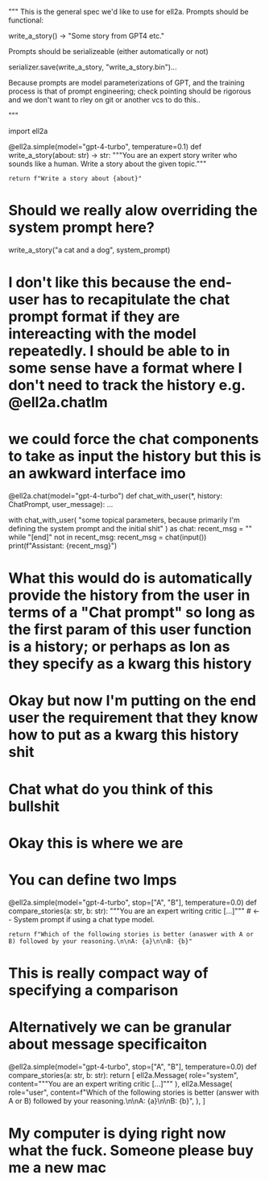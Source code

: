 """
This is the general spec we'd like to use for ell2a.
Prompts should be functional:

write_a_story() -> "Some story from GPT4 etc."

Prompts should be serializeable (either automatically or not)

serializer.save(write_a_story, "write_a_story.bin")...

Because prompts are model parameterizations of GPT, and the training process is that of prompt engineering; check pointing should be rigorous and we don't want to rley on git or another vcs to do this..

"""

import ell2a

@ell2a.simple(model="gpt-4-turbo", temperature=0.1)
def write_a_story(about: str) -> str:
    """You are an expert story writer who sounds like a human. Write a story about the given topic."""

    return f"Write a story about {about}"

# Should we really alow overriding the system prompt here?

write_a_story("a cat and a dog", system_prompt)

# I don't like this because the end-user has to recapitulate the chat prompt format if they are intereacting with the model repeatedly. I should be able to in some sense have a format where I don't need to track the history e.g. @ell2a.chatlm

# we could force the chat components to take as input the history but this is an awkward interface imo

@ell2a.chat(model="gpt-4-turbo")
def chat_with_user(*, history: ChatPrompt, user_message): ...

with chat_with_user(
    "some topical parameters, because primarily I'm defining the system prompt and the initial shit"
) as chat:
    recent_msg = ""
    while "[end]" not in recent_msg:
        recent_msg = chat(input())
        print(f"Assistant: {recent_msg}")

# What this would do is automatically provide the history from the user in terms of a "Chat prompt" so long as the first param of this user function is a history; or perhaps as lon as they specify as a kwarg this history

# Okay but now I'm putting on the end user the requirement that they know how to put as a kwarg this history shit

# Chat what do you think of this bullshit

# Okay this is where we are

# You can define two lmps

@ell2a.simple(model="gpt-4-turbo", stop=["A", "B"], temperature=0.0)
def compare_stories(a: str, b: str):
    """You are an expert writing critic [...]"""  # <-- System prompt if using a chat type model.

    return f"Which of the following stories is better (anaswer with A or B) followed by your reasoning.\n\nA: {a}\n\nB: {b}"

# This is really compact way of specifying a comparison

# Alternatively we can be granular about message specificaiton

@ell2a.simple(model="gpt-4-turbo", stop=["A", "B"], temperature=0.0)
def compare_stories(a: str, b: str):
    return [
        ell2a.Message(
            role="system", content="""You are an expert writing critic [...]"""
        ),
        ell2a.Message(
            role="user",
            content=f"Which of the following stories is better (answer with A or B) followed by your reasoning.\n\nA: {a}\n\nB: {b}",
        ),
    ]

# My computer is dying right now what the fuck. Someone please buy me a new mac
